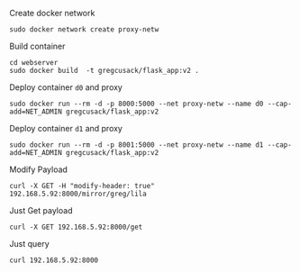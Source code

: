 Create docker network
```
sudo docker network create proxy-netw
```

Build container
```
cd webserver
sudo docker build  -t gregcusack/flask_app:v2 .
```

Deploy container `d0` and proxy
```
sudo docker run --rm -d -p 8000:5000 --net proxy-netw --name d0 --cap-add=NET_ADMIN gregcusack/flask_app:v2
```

Deploy container `d1` and proxy
```
sudo docker run --rm -d -p 8001:5000 --net proxy-netw --name d1 --cap-add=NET_ADMIN gregcusack/flask_app:v2
```


Modify Payload
```
curl -X GET -H "modify-header: true" 192.168.5.92:8000/mirror/greg/lila
```

Just Get payload
```
curl -X GET 192.168.5.92:8000/get
```

Just query
```
curl 192.168.5.92:8000
```